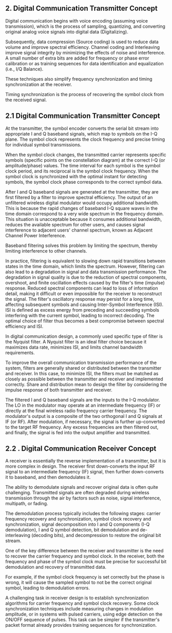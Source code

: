## 2.	Digital Communication Transmitter Concept 
Digital communication begins with voice encoding (assuming voice transmission), which is the process of sampling, quantizing, and converting original analog voice signals into digital data (Digitalizing). 

Subsequently, data compression (Source coding) is used to reduce data volume and improve spectral efficiency. 
Channel coding and Interleaving improve signal integrity by minimizing the effects of noise and interference. 
A small number of extra bits are added for frequency or phase error calibration or as training sequences for data identification and equalization (i.e., I/Q Balance). 

These techniques also simplify frequency synchronization and timing synchronization at the receiver. 

Timing synchronization is the process of recovering the symbol clock from the received signal. 

## 2.1 Digital Communication Transmitter Concept 
At the transmitter, the symbol encoder converts the serial bit stream into appropriate I and Q baseband signals, which map to symbols on the I-Q plane. 
The symbol clock represents the clock frequency and precise timing for individual symbol transmissions.

When the symbol clock changes, the transmitted carrier represents specific symbols (specific points on the constellation diagram) at the correct I-Q (or amplitude/phase) values. The time interval for each symbol is the symbol clock period, and its reciprocal is the symbol clock frequency. When the symbol clock is synchronized with the optimal instant for detecting symbols, the symbol clock phase corresponds to the correct symbol data.

After I and Q baseband signals are generated at the transmitter, they are first filtered by a filter to improve spectral efficiency. The output of an unfiltered wireless digital modulator would occupy additional bandwidth. This is because the rapid changes of baseband I-Q square waves in the time domain correspond to a very wide spectrum in the frequency domain. This situation is unacceptable because it consumes additional bandwidth, reduces the available spectrum for other users, and causes signal interference to adjacent users' channel spectrum, known as Adjacent Channel Power Interference.

Baseband filtering solves this problem by limiting the spectrum, thereby limiting interference to other channels. 

In practice, filtering is equivalent to slowing down rapid transitions between states in the time domain, which limits the spectrum. However, filtering can also lead to a degradation in signal and data transmission performance.
The degradation in signal quality is due to the reduction of spectral components, overshoot, and finite oscillation effects caused by the filter's time (impulse) response. Reduced spectral components can lead to loss of information detail, making it difficult or even impossible for the receiver to reconstruct the signal. The filter's oscillatory response may persist for a long time, affecting subsequent symbols and causing Inter-Symbol Interference (ISI). ISI is defined as excess energy from preceding and succeeding symbols interfering with the current symbol, leading to incorrect decoding. The optimal choice of filter thus becomes a best compromise between spectral efficiency and ISI.

In digital communication design, a commonly used specific type of filter is the Nyquist filter. A Nyquist filter is an ideal filter choice because it maximizes data rate, minimizes ISI, and limits channel bandwidth requirements.

To improve the overall communication transmission performance of the system, filters are generally shared or distributed between the transmitter and receiver. In this case, to minimize ISI, the filters must be matched as closely as possible between the transmitter and receiver and implemented correctly. Share and distribution mean to design the filter by considering the impulse response of both transmitter and receiver.

The filtered I and Q baseband signals are the inputs to the I-Q modulator. The LO in the modulator may operate at an intermediate frequency (IF) or directly at the final wireless radio frequency carrier frequency. The modulator's output is a composite of the two orthogonal I and Q signals at IF (or RF). After modulation, if necessary, the signal is further up-converted to the target RF frequency. Any excess frequencies are then filtered out, and finally, the signal is fed into the output amplifier and transmitted.

## 2.2 .	Digital Communication Receiver Concept 
A receiver is essentially the reverse implementation of a transmitter, but it is more complex in design. The receiver first down-converts the input RF signal to an intermediate frequency (IF) signal, then further down-converts it to baseband, and then demodulates it. 

The ability to demodulate signals and recover original data is often quite challenging. Transmitted signals are often degraded during wireless transmission through the air by factors such as noise, signal interference, multipath, or fading.

The demodulation process typically includes the following stages: carrier frequency recovery and synchronization, symbol clock recovery and synchronization, signal decomposition into I and Q components (I-Q demodulation), I and Q symbol detection, bit demodulation and de-interleaving (decoding bits), and decompression to restore the original bit stream.

One of the key difference between the receiver and transmitter is the need to recover the carrier frequency and symbol clock. In the receiver, both the frequency and phase of the symbol clock must be precise for successful bit demodulation and recovery of transmitted data. 

For example, if the symbol clock frequency is set correctly but the phase is wrong, it will cause the sampled symbol to not be the correct original symbol, leading to demodulation errors. 

A challenging task in receiver design is to establish synchronization algorithms for carrier frequency and symbol clock recovery. Some clock synchronization techniques include measuring changes in modulation amplitude, or in systems with pulsed carriers, using edge detection on the ON/OFF sequence of pulses. This task can be simpler if the transmitter's packet format already provides training sequences for synchronization.

